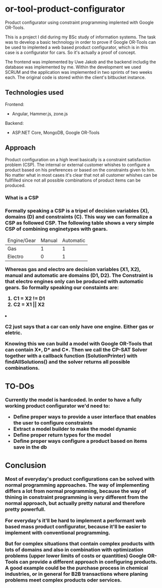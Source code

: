 # or-tool-product-configurator
Product configurator using constraint programming implented with Google OR-Tools.

This is a project I did during my BSc study of information systems. The task was to develop a basic technology in order to prove if Google OR-Tools can be used to implented a web based product configurator, which is in this case is a configurator for cars. So it's actually a proof of concept.

The frontend was implemented by Uwe Jakob and the backend includig the database was implemented by me. Within the development we used SCRUM and the application was implemented in two sprints of two weeks each. The original code is stored within the client's bitbucket instance.  

<h2>Technologies used</h2>

Frontend:
<ul>
<li>Angular, Hammer.js, zone.js</li>
</ul>
Backend:
<ul>
<li>ASP.NET Core, MongoDB, Google OR-Tools</li>
</ul>

<h2>Approach</h2>

Product configuration on a high level basically is a constraint satisfaction problem (CSP). The internal or external customer whishes to configure a product based on his preferences or based on the constraints given to him. No matter what in most cases it's clear that not all customer whishes can be fullfilled since not all possible combinations of product items can be produced.

<h3>What is a CSP<h3>
Formally speaking a CSP is a tripel of decision variables (X), domains (D) and constraints (C). This way we can formalize a CSP as followed CSP<X,D,C>. The following table shows a very simple CSP of combining enginetypes with gears.
  
<table>
  <thead>
    <tr>
      <td>Engine/Gear</td>
      <td>Manual</td>
      <td>Automatic</td>
    </tr>
  </thead>
  <tbody>
  <tr>
      <td>Gas</td>
      <td>1</td>
      <td>1</td>
    </tr>
     <tr>
      <td>Electro</td>
      <td>0</td>
      <td>1</td>
    </tr>
  </tobody>
</table>

Whereas gas and electro are decision variables (X1, X2), manual and automatic are domains (D1, D2). The Constraint is that electro engines only can be produced with automatic gears. So formally speaking our constaints are:

<ol>
<li>C1 = X2 != D1</li>
  <li>C2 = X1 || X2</li>
</ol>
<li></li>

C2 just says that a car can only have one engine. Either gas or eletric. 

Knowing this we can build a model with Google OR-Tools that can contain X*, D* and C*. Then we call the CP-SAT Solver together with a callback function (SolutionPrinter) with findAllSolutions() and the solver returns all possible combinations. 

<h2>TO-DOs</h2>

Currently the model is hardcoded. In order to have a fully working product configurator we'd need to:

<ul>
  <li>Define proper ways to provide a user interface that enables the user to configure constraints </li>
  <li>Extract a model builder to make the model dynamic</li>
  <li>Define proper return types for the model</li>
  <li>Define proper ways configure a product based on items save in the db</li>
</ul>

<h2>Conclusion</h2>

Most of everyday's product configurations can be solved with normal programming approaches. The way of implementing differs a lot from normal programming, because the way of thining in constraint programming is very different from the normal approach, but actually pretty natural and therefore pretty powerfull. 

For everyday's it'll be hard to implement a performant web based mass product configurator, because it'll be easier to implement with conventional programming.

But for complex situations that contain complex products with lots of domains and also in combination with optimization problems (upper lower limits of costs or quantities) Google OR-Tools can provide a different approach in configuring products. A good example could be the purchase process in chemical industries, or in general for B2B transactions where planing problems meet complex products oder services.
